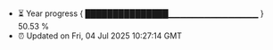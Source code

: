 - ⏳ Year progress { ███████████████▁▁▁▁▁▁▁▁▁▁▁▁▁▁▁ } 50.53 %
- ⏰ Updated on Fri, 04 Jul 2025 10:27:14 GMT

